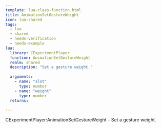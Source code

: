 ```yaml
---
template: lua-class-function.html
title: AnimationSetGestureWeight
icon: lua-shared
tags:
  - lua
  - shared
  - needs-verification
  - needs-example
lua:
  library: CExperimentPlayer
  function: AnimationSetGestureWeight
  realm: shared
  description: "Set a gesture weight."
  
  arguments:
    - name: "slot"
      type: number
    - name: "weight"
      type: number
  returns:
    
---
```


<div class="lua__search__keywords">
CExperimentPlayer:AnimationSetGestureWeight &#x2013; Set a gesture weight.
</div>
